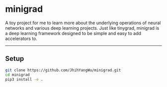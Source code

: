 # minigrad
A toy project for me to learn more about the underlying operations of neural networks and various deep learning projects. Just like tinygrad, minigrad is a deep learning framework designed to be simple and easy to add accelerators to.

---
## Setup
```sh
git clone https://github.com/JhihYangWu/minigrad.git
cd minigrad
pip3 install -e .
```
